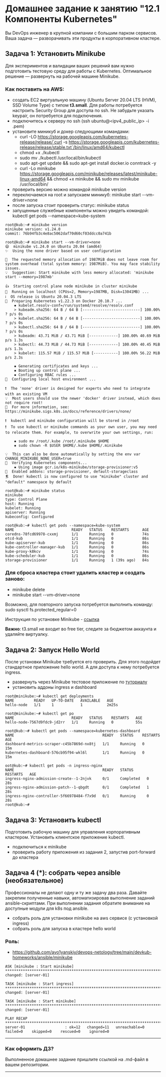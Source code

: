 # Домашнее задание к занятию "12.1 Компоненты Kubernetes"

Вы DevOps инженер в крупной компании с большим парком сервисов. Ваша задача — разворачивать эти продукты в корпоративном кластере. 

## Задача 1: Установить Minikube

Для экспериментов и валидации ваших решений вам нужно подготовить тестовую среду для работы с Kubernetes. Оптимальное решение — развернуть на рабочей машине Minikube.

### Как поставить на AWS:
- создать EC2 виртуальную машину (Ubuntu Server 20.04 LTS (HVM), SSD Volume Type) с типом **t3.small**. Для работы потребуется настроить Security Group для доступа по ssh. Не забудьте указать keypair, он потребуется для подключения.
- подключитесь к серверу по ssh (ssh ubuntu@<ipv4_public_ip> -i <keypair>.pem)
- установите миникуб и докер следующими командами:
  - curl -LO https://storage.googleapis.com/kubernetes-release/release/`curl -s https://storage.googleapis.com/kubernetes-release/release/stable.txt`/bin/linux/amd64/kubectl
  - chmod +x ./kubectl
  - sudo mv ./kubectl /usr/local/bin/kubectl
  - sudo apt-get update && sudo apt-get install docker.io conntrack -y
  - curl -Lo minikube https://storage.googleapis.com/minikube/releases/latest/minikube-linux-amd64 && chmod +x minikube && sudo mv minikube /usr/local/bin/
- проверить версию можно командой minikube version
- переключаемся на root и запускаем миникуб: minikube start --vm-driver=none
- после запуска стоит проверить статус: minikube status
- запущенные служебные компоненты можно увидеть командой: kubectl get pods --namespace=kube-system

```
root@kub:~# minikube version
minikube version: v1.24.0
commit: 76b94fb3c4e8ac5062daf70d60cf03ddcc0a741b
```

```
root@kub:~# minikube start --vm-driver=none
😄  minikube v1.24.0 on Ubuntu 20.04 (amd64)
✨  Using the none driver based on user configuration

🧯  The requested memory allocation of 1987MiB does not leave room for system overhead (total system memory: 1987MiB). You may face stability issues.
💡  Suggestion: Start minikube with less memory allocated: 'minikube start --memory=1987mb'

👍  Starting control plane node minikube in cluster minikube
🤹  Running on localhost (CPUs=2, Memory=1987MB, Disk=13041MB) ...
ℹ️  OS release is Ubuntu 20.04.3 LTS
🐳  Preparing Kubernetes v1.22.3 on Docker 20.10.7 ...
    ▪ kubelet.resolv-conf=/run/systemd/resolve/resolv.conf
    > kubeadm.sha256: 64 B / 64 B [--------------------------] 100.00% ? p/s 0s
    > kubelet.sha256: 64 B / 64 B [--------------------------] 100.00% ? p/s 0s
    > kubectl.sha256: 64 B / 64 B [--------------------------] 100.00% ? p/s 0s
    > kubeadm: 43.71 MiB / 43.71 MiB [-------------] 100.00% 40.69 MiB p/s 1.3s
    > kubectl: 44.73 MiB / 44.73 MiB [-------------] 100.00% 40.45 MiB p/s 1.3s
    > kubelet: 115.57 MiB / 115.57 MiB [-----------] 100.00% 56.22 MiB p/s 2.3s

    ▪ Generating certificates and keys ...
    ▪ Booting up control plane ...
    ▪ Configuring RBAC rules ...
🤹  Configuring local host environment ...

❗  The 'none' driver is designed for experts who need to integrate with an existing VM
💡  Most users should use the newer 'docker' driver instead, which does not require root!
📘  For more information, see: https://minikube.sigs.k8s.io/docs/reference/drivers/none/

❗  kubectl and minikube configuration will be stored in /root
❗  To use kubectl or minikube commands as your own user, you may need to relocate them. For example, to overwrite your own settings, run:

    ▪ sudo mv /root/.kube /root/.minikube $HOME
    ▪ sudo chown -R $USER $HOME/.kube $HOME/.minikube

💡  This can also be done automatically by setting the env var CHANGE_MINIKUBE_NONE_USER=true
🔎  Verifying Kubernetes components...
    ▪ Using image gcr.io/k8s-minikube/storage-provisioner:v5
🌟  Enabled addons: storage-provisioner, default-storageclass
🏄  Done! kubectl is now configured to use "minikube" cluster and "default" namespace by default
```

```
root@kub:~# minikube status
minikube
type: Control Plane
host: Running
kubelet: Running
apiserver: Running
kubeconfig: Configured

```

```
root@kub:~# kubectl get pods --namespace=kube-system
NAME                          READY   STATUS    RESTARTS      AGE
coredns-78fcd69978-cxxmj      1/1     Running   0             74s
etcd-kub                      1/1     Running   0             86s
kube-apiserver-kub            1/1     Running   0             86s
kube-controller-manager-kub   1/1     Running   0             86s
kube-proxy-k8kcv              1/1     Running   0             74s
kube-scheduler-kub            1/1     Running   0             86s
storage-provisioner           1/1     Running   1 (39s ago)   84s

```



### Для сброса кластера стоит удалить кластер и создать заново:
- minikube delete
- minikube start --vm-driver=none

Возможно, для повторного запуска потребуется выполнить команду: sudo sysctl fs.protected_regular=0

Инструкция по установке Minikube - [ссылка](https://kubernetes.io/ru/docs/tasks/tools/install-minikube/)

**Важно**: t3.small не входит во free tier, следите за бюджетом аккаунта и удаляйте виртуалку.

## Задача 2: Запуск Hello World
После установки Minikube требуется его проверить. Для этого подойдет стандартное приложение hello world. А для доступа к нему потребуется ingress.

- развернуть через Minikube тестовое приложение по [туториалу](https://kubernetes.io/ru/docs/tutorials/hello-minikube/#%D1%81%D0%BE%D0%B7%D0%B4%D0%B0%D0%BD%D0%B8%D0%B5-%D0%BA%D0%BB%D0%B0%D1%81%D1%82%D0%B5%D1%80%D0%B0-minikube)
- установить аддоны ingress и dashboard

```
root@minikube:~# kubectl get deployments
NAME         READY   UP-TO-DATE   AVAILABLE   AGE
hello-node   1/1     1            1           2m25s

root@minikube:~# kubectl get po
NAME                          READY   STATUS    RESTARTS   AGE
hello-node-7567d9fdc9-jd2rr   1/1     Running   0          55s
```
```
root@kub:~# kubectl get pods --namespace=kubernetes-dashboard
NAME                                        READY   STATUS    RESTARTS   AGE
dashboard-metrics-scraper-c45b7869d-nx8tj   1/1     Running   0          15m
kubernetes-dashboard-576cb95f94-wkl6l       1/1     Running   0          15m
```

```
oot@kub:~# kubectl get pods -n ingress-nginx
NAME                                        READY   STATUS      RESTARTS   AGE
ingress-nginx-admission-create--1-2njvk     0/1     Completed   0          28s
ingress-nginx-admission-patch--1-qbgdt      0/1     Completed   1          28s
ingress-nginx-controller-5f66978484-f7x9d   0/1     Running     0          28s
root@kub:~# 
```


## Задача 3: Установить kubectl

Подготовить рабочую машину для управления корпоративным кластером. Установить клиентское приложение kubectl.
- подключиться к minikube 
- проверить работу приложения из задания 2, запустив port-forward до кластера

## Задача 4 (*): собрать через ansible (необязательное)

Профессионалы не делают одну и ту же задачу два раза. Давайте закрепим полученные навыки, автоматизировав выполнение заданий  ansible-скриптами. При выполнении задания обратите внимание на доступные модули для k8s под ansible.
 - собрать роль для установки minikube на aws сервисе (с установкой ingress)
 - собрать роль для запуска в кластере hello world
  

 <h3>Роль:</h3> 

  - https://github.com/avo1yanskiy/devops-netology/tree/main/devkub-homeworks/ansible/minikube

  ```
  ASK [minikube : Start minikube] ****************************************************************************************************
changed: [server-01]

TASK [minikube : Start ingress] *****************************************************************************************************
changed: [server-01]

TASK [minikube : Start minikube] ****************************************************************************************************
changed: [server-01]

PLAY RECAP **************************************************************************************************************************
server-01                  : ok=12   changed=11   unreachable=0    failed=0    skipped=0    rescued=0    ignored=0   
```

  ---

### Как оформить ДЗ?

Выполненное домашнее задание пришлите ссылкой на .md-файл в вашем репозитории.

---